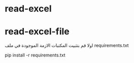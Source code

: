 ﻿# read-excel
# read-excel-file
اولا قم بتثبيت المكتبات الازمة الموجودة في ملف requirements.txt 


pip install -r requirements.txt

